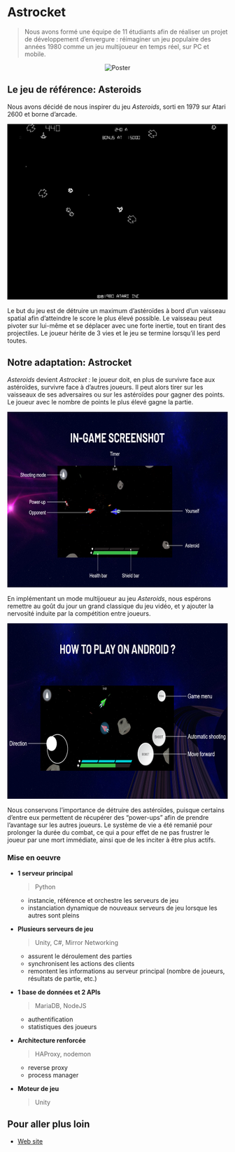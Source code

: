 # Astrocket

> Nous avons formé une équipe de 11 étudiants afin de réaliser un projet de développement d’envergure : réimaginer un jeu populaire des années 1980 comme un jeu multijoueur en temps réel, sur PC et mobile.

<p align="center">
    <img src="./Images/Poster.png" alt="Poster" height="500"/>
</p>


## Le jeu de référence: Asteroids

Nous avons décidé de nous inspirer du jeu *Asteroids*, sorti en 1979 sur Atari 2600 et borne d’arcade.

<p align="center">
    <img src="./Images/Asteroids.jpg" alt="Asteroids" height="400"/>
</p>

Le but du jeu est de détruire un maximum d’astéroïdes à bord d’un vaisseau spatial afin d’atteindre le score le plus élevé possible. Le vaisseau peut pivoter sur lui-même et se déplacer avec une forte inertie, tout en tirant des projectiles. Le joueur hérite de 3 vies et le jeu se termine lorsqu’il les perd toutes.


## Notre adaptation: Astrocket

*Asteroids* devient *Astrocket :* le joueur doit, en plus de survivre face aux astéroïdes, survivre face à d’autres joueurs. Il peut alors tirer sur les vaisseaux de ses adversaires ou sur les astéroïdes pour gagner des points. Le joueur avec le nombre de points le plus élevé gagne la partie.

<p align="center">
    <img src="./Images/In_game.png" alt="In game" height="400"/>
</p>

En implémentant un mode multijoueur au jeu *Asteroids*, nous espérons remettre au goût du jour un grand classique du jeu vidéo, et y ajouter la nervosité induite par la compétition entre joueurs.

<p align="center">
    <img src="./Images/Mobile.png" alt="Mobile" height="400"/>
</p>

Nous conservons l’importance de détruire des astéroïdes, puisque certains d’entre eux permettent de récupérer des “power-ups” afin de prendre l’avantage sur les autres joueurs. Le système de vie a été remanié pour prolonger la durée du combat, ce qui a pour effet de ne pas frustrer le joueur par une mort immédiate, ainsi que de les inciter à être plus actifs.

### Mise en oeuvre

- **1 serveur principal**

    > Python
    >
    - instancie, référence et orchestre les serveurs de jeu
    - instanciation dynamique de nouveaux serveurs de jeu lorsque les autres sont pleins

- **Plusieurs serveurs de jeu**

    > Unity, C#, Mirror Networking
    >
    - assurent le déroulement des parties
    - synchronisent les actions des clients
    - remontent les informations au serveur principal (nombre de joueurs, résultats de partie, etc.)

- **1 base de données et 2 APIs**

    > MariaDB, NodeJS
    >
    - authentification
    - statistiques des joueurs

- **Architecture renforcée**

    > HAProxy, nodemon
    >
    - reverse proxy
    - process manager
- **Moteur de jeu**

    > Unity
    >


## Pour aller plus loin

- [Web site](https://astrocket.netlify.app/)

